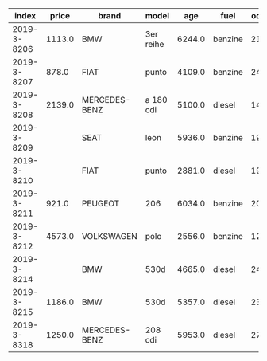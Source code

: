 index|price|brand|model|age|fuel|odometer|days_since_inspection_invalid|age_at_import|body_type|displacement|number_of_cylinders|power|power2|weight|registration_tax|sale_price|number_of_seats|number_of_doors|color
-----|-----|-----|-----|-----|-----|-----|-----|-----|-----|-----|-----|-----|-----|-----|-----|-----|-----|-----|-----
2019-3-8206|1113.0|BMW|3er reihe|6244.0|benzine|212205.0|-35.0|0.0|hatchback|1796|4|0.06|85.0|1275|6219||5|2|GRIJS
2019-3-8207|878.0|FIAT|punto|4109.0|benzine|241039.0|-14.0|0.0|mpv|1368|4|0.07|88.0|1130|4159||4|2|ZWART
2019-3-8208|2139.0|MERCEDES-BENZ|a 180 cdi|5100.0|diesel|149737.0|-169.0|0.0|stationwagen|1992|4|0.06|80.0|1280|11901|42354|5|4|GRIJS
2019-3-8209||SEAT|leon|5936.0|benzine|197414.0|6.0|0.0|hatchback|1781|4|0.07|92.0|1221|4881||5|4|ZWART
2019-3-8210||FIAT|punto|2881.0|diesel|193702.0|-45.0|0.0|mpv|1248|4|0.05|62.0|1105||16472|5|2|ZWART
2019-3-8211|921.0|PEUGEOT|206|6034.0|benzine|205669.0|-175.0|0.0|cabriolet|1997|4|0.08|100.0|1127|5668||4|2|GRIJS
2019-3-8212|4573.0|VOLKSWAGEN|polo|2556.0|benzine|128318.0|26.0|1794.0|hatchback|1197|4|0.06|66.0|1002|360|15875|5|4|ZWART
2019-3-8214||BMW|530d|4665.0|diesel|249866.0|||NaN||||||||||
2019-3-8215|1186.0|BMW|530d|5357.0|diesel|232298.0|||NaN||||||||||
2019-3-8318|1250.0|MERCEDES-BENZ|208 cdi|5953.0|diesel|277933.0|226.0|0.0|mpv|2148|4|0.03|60.0|1765|10590||9|3|WIT
